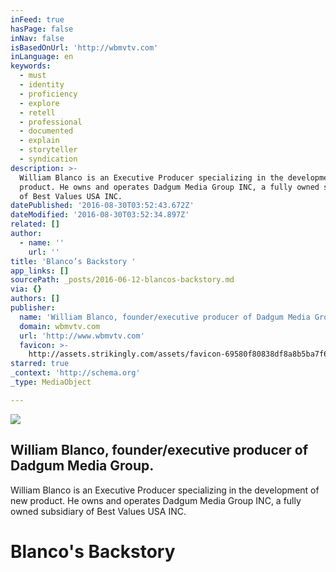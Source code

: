 ```yaml
---
inFeed: true
hasPage: false
inNav: false
isBasedOnUrl: 'http://wbmvtv.com'
inLanguage: en
keywords:
  - must
  - identity
  - proficiency
  - explore
  - retell
  - professional
  - documented
  - explain
  - storyteller
  - syndication
description: >-
  William Blanco is an Executive Producer specializing in the development of new
  product. He owns and operates Dadgum Media Group INC, a fully owned subsidiary
  of Best Values USA INC.
datePublished: '2016-08-30T03:52:43.672Z'
dateModified: '2016-08-30T03:52:34.897Z'
related: []
author:
  - name: ''
    url: ''
title: 'Blanco’s Backstory '
app_links: []
sourcePath: _posts/2016-06-12-blancos-backstory.md
via: {}
authors: []
publisher:
  name: 'William Blanco, founder/executive producer of Dadgum Media Group.'
  domain: wbmvtv.com
  url: 'http://www.wbmvtv.com'
  favicon: >-
    http://assets.strikingly.com/assets/favicon-69580f80838df8a8b5ba7f6958e69e59.ico
starred: true
_context: 'http://schema.org'
_type: MediaObject

---
```

<article style=""><img src="https://media.licdn.com/mpr/mprx/0_-9Zs6TS8bphY47gzqqcN6hy8QpOOUSAzzz6ch8tmedxgyu_UB6JnC6cIQVr" /><h1>William Blanco, founder/executive producer of Dadgum Media Group.</h1><p>William Blanco is an Executive Producer specializing in the development of new product. He owns and operates Dadgum Media Group INC, a fully owned subsidiary of Best Values USA INC.</p></article>

# Blanco's Backstory